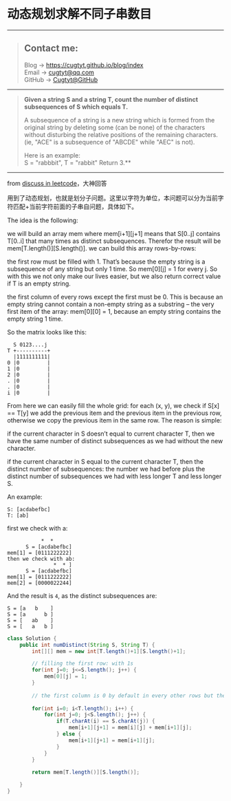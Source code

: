 # 动态规划求解不同子串数目

---
> ## Contact me:
> Blog -> <https://cugtyt.github.io/blog/index>  
> Email -> <cugtyt@qq.com>  
> GitHub -> [Cugtyt@GitHub](https://github.com/Cugtyt)

---

>**Given a string S and a string T, count the number of distinct subsequences of S which equals T.**  
>
>A subsequence of a string is a new string which is formed from the original string by deleting some (can be none) of the characters without disturbing the relative positions of the remaining characters.  
(ie, "ACE" is a subsequence of "ABCDE" while "AEC" is not).   
>
> Here is an example:  
S = "rabbbit", T = "rabbit" 
Return 3.**

---

from [discuss in leetcode](https://leetcode.com/problems/distinct-subsequences/discuss/37327/Easy-to-understand-DP-in-Java)，大神回答

用到了动态规划，也就是划分子问题。这里以字符为单位，本问题可以分为当前字符匹配+当前字符前面的子串自问题，具体如下。

The idea is the following:

we will build an array mem where mem[i+1][j+1] means that S[0..j] contains T[0..i] that many times as distinct subsequences. Therefor the result will be mem[T.length()][S.length()].
we can build this array rows-by-rows:

the first row must be filled with 1. That’s because the empty string is a subsequence of any string but only 1 time. So mem[0][j] = 1 for every j. So with this we not only make our lives easier, but we also return correct value if T is an empty string.

the first column of every rows except the first must be 0. This is because an empty string cannot contain a non-empty string as a substring – the very first item of the array: mem[0][0] = 1, because an empty string contains the empty string 1 time.

So the matrix looks like this:

```
  S 0123....j  
T +----------+  
  |1111111111|  
0 |0         |  
1 |0         |  
2 |0         |  
. |0         |  
. |0         |  
i |0         |  
```

From here we can easily fill the whole grid: for each (x, y), we check if S[x] == T[y] we add the previous item and the previous item in the previous row, otherwise we copy the previous item in the same row. The reason is simple:

if the current character in S doesn’t equal to current character T, then we have the same number of distinct subsequences as we had without the new character.

if the current character in S equal to the current character T, then the distinct number of subsequences: the number we had before plus the distinct number of subsequences we had with less longer T and less longer S.

An example:
```
S: [acdabefbc] 
T: [ab]
```
first we check with a:
```
           *  *
      S = [acdabefbc]
mem[1] = [0111222222]
then we check with ab:
               *  * ]
      S = [acdabefbc]
mem[1] = [0111222222]
mem[2] = [0000022244]
```
And the result is `4`, as the distinct subsequences are:
```
S = [a   b    ]
S = [a      b ]
S = [   ab    ]
S = [   a   b ]
```


``` Java
class Solution {
    public int numDistinct(String S, String T) {
        int[][] mem = new int[T.length()+1][S.length()+1];

        // filling the first row: with 1s
        for(int j=0; j<=S.length(); j++) {
            mem[0][j] = 1;
        }
    
        // the first column is 0 by default in every other rows but the first, which we need.
    
        for(int i=0; i<T.length(); i++) {
            for(int j=0; j<S.length(); j++) {
                if(T.charAt(i) == S.charAt(j)) {
                    mem[i+1][j+1] = mem[i][j] + mem[i+1][j];
                } else {
                    mem[i+1][j+1] = mem[i+1][j];
                }
            }
        }
    
        return mem[T.length()][S.length()];

    }
}
```